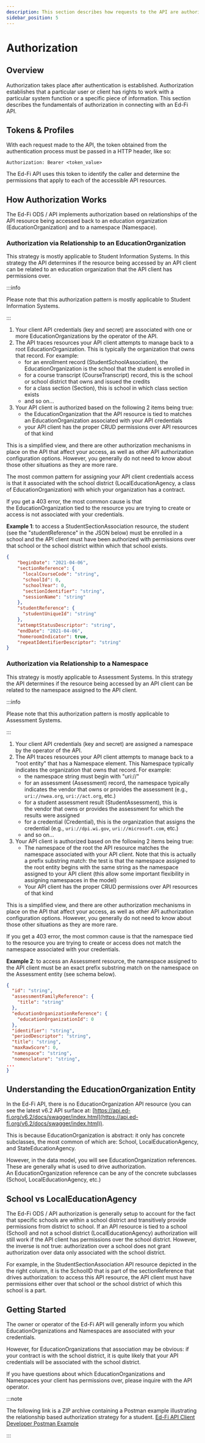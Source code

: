 ```yaml
---
description: This section describes how requests to the API are authorized
sidebar_position: 5
---
```


# Authorization

## Overview

Authorization takes place after authentication is established. Authorization
establishes that a particular user or client has rights to work with a
particular system function or a specific piece of information. This section
describes the fundamentals of authorization in connecting with an Ed-Fi API.

## Tokens & Profiles

With each request made to the API, the token obtained from the authentication
process must be passed in a HTTP header, like so:

```none
Authorization: Bearer <token_value>
```

The Ed-Fi API uses this token to identify the caller and determine the
permissions that apply to each of the accessible API resources.

## How Authorization Works

The Ed-Fi ODS / API implements authorization based on relationships of the API
resource being accessed back to an education organization
(EducationOrganization) and to a namespace (Namespace).

### Authorization via Relationship to an EducationOrganization

This strategy is mostly applicable to Student Information Systems. In this
strategy the API determines if the resource being accessed by an API client can
be related to an education organization that the API client has permissions
over.

:::info

Please note that this authorization pattern is mostly applicable to Student
Information Systems.

:::

1. Your client API credentials (key and secret) are associated with one or more
    EducationOrganizations by the operator of the API.
2. The API traces resources your API client attempts to manage back to a root
    EducationOrganization. This is typically the organization that owns that
    record. For example:
    * for an enrollment record (StudentSchoolAssociation), the
        EducationOrganization is the school that the student is enrolled in
    * for a course transcript (CourseTranscript) record, this is the school or
        school district that owns and issued the credits
    * for a class section (Section), this is school in which class section
        exists
    * and so on...
3. Your API client is authorized based on the following 2 items being true:
    * the EducationOrganization that the API resource is tied to matches
        an EducationOrganization associated with your API credentials
    * your API client has the proper CRUD permissions over API resources of
        that kind

This is a simplified view, and there are other authorization mechanisms in place
on the API that affect your access, as well as other API authorization
configuration options. However, you generally do not need to know about those
other situations as they are more rare.

The most common pattern for assigning your API client credentials access is that
it associated with the school district (LocalEducationAgency, a class of
EducationOrganization) with which your organization has a contract.

If you get a 403 error, the most common cause is that the EducationOrganization
tied to the resource you are trying to create or access is not associated with
your credentials.

**Example 1**: to access a StudentSectionAssociation resource, the student (see
the "studentReference" in the JSON below) must be enrolled in a school and the
API client must have been authorized with permissions over that school or the
school district within which that school exists.

```json title="API Resource JSON - StudentSectionAssociation"
{
    "beginDate": "2021-04-06",
    "sectionReference": {
      "localCourseCode": "string",
      "schoolId": 0,
      "schoolYear": 0,
      "sectionIdentifier": "string",
      "sessionName": "string"
    },
    "studentReference": {
      "studentUniqueId": "string"
    },
    "attemptStatusDescriptor": "string",
    "endDate": "2021-04-06",
    "homeroomIndicator": true,
    "repeatIdentifierDescriptor": "string"
}
```

### Authorization via Relationship to a Namespace

This strategy is mostly applicable to Assessment Systems. In this strategy the
API determines if the resource being accessed by an API client can be related to
the namespace assigned to the API client.

:::info

Please note that this authorization pattern is mostly applicable to Assessment
Systems.

:::

1. Your client API credentials (key and secret) are assigned a namespace by the
    operator of the API.
2. The API traces resources your API client attempts to manage back to a "root
    entity" that has a Namespace element. This Namespace typically indicates the
    organization that owns that record. For example:
    * the namespace string must begin with "uri://"
    * for an assessment (Assessment) record, the namespace typically indicates
        the vendor that owns or provides the assessment (e.g.,
        `uri://nwea.org`, `uri://act.org`, etc.)
    * for a student assessment result (StudentAssessment), this is the vendor
        that owns or provides the assessment for which the results were assigned
    * for a credential (Credential), this is the organization that assigns the
        credential (e.g., `uri://dpi.wi.gov`,
        `uri://microsoft.com`, etc.)
    * and so on...
3. Your API client is authorized based on the following 2 items being true:
    * The namespace of the root the API resource matches the namespace
        associated with your API client. Note that this is actually a prefix
        substring match: the test is that the namespace assigned to the root
        entity begins with the same string as the namespace assigned to your API
        client (this allow some important flexibility in assigning namespaces in
        the model)
    * Your API client has the proper CRUD permissions over API resources of
        that kind

This is a simplified view, and there are other authorization mechanisms in place
on the API that affect your access, as well as other API authorization
configuration options. However, you generally do not need to know about those
other situations as they are more rare.

If you get a 403 error, the most common cause is that the namespace tied to the
resource you are trying to create or access does not match the namespace
associated with your credentials.

**Example 2**: to access an Assessment resource, the namespace assigned to the
API client must be an exact prefix substring match on the namespace on the
Assessment entity (see schema below).

```json title="API Resource JSON - Assessment"
{
  "id": "string",
  "assessmentFamilyReference": {
    "title": "string"
  },
  "educationOrganizationReference": {
    "educationOrganizationId": 0
  },
  "identifier": "string",
  "periodDescriptor": "string",
  "title": "string",
  "maxRawScore": 0,
  "namespace": "string",
  "nomenclature": "string",
...
}
```

## Understanding the EducationOrganization Entity

In the Ed-Fi API, there is no EducationOrganization API resource (you can see
the latest v6.2 API surface
at: [https://api.ed-fi.org/v6.2/docs/swagger/index.html](https://api.ed-fi.org/v6.2/docs/swagger/index.html)).

This is because EducationOrganization is abstract: it only has concrete
subclasses, the most common of which are: School, LocalEducationAgency, and
StateEducationAgency.

However, in the data model, you will see EducationOrganization references. These
are generally what is used to drive authorization. An EducationOrganization
reference can be any of the concrete subclasses (School, LocalEducationAgency,
etc.)

## School vs LocalEducationAgency

The Ed-Fi ODS / API authorization is generally setup to account for the fact
that specific schools are within a school district and transitively provide
permissions from district to school. If an API resource is tied to a school
(School) and not a school district (LocalEducationAgency) authorization will
still work if the API client has permissions over the school district. However,
the inverse is not true: authorization over a school does not grant
authorization over data only associated with the school district.

For example, in the StudentSectionAssociation API resource depicted in the the
right column, it is the SchoolID that is part of the sectionReference that
drives authorization: to access this API resource, the API client must have
permissions either over that school or the school district of which this school
is a part.

## Getting Started

The owner or operator of the Ed-Fi API will generally inform you which
EducationOrganizations and Namespaces are associated with your credentials.

However, for EducationOrganizations that association may be obvious: if your
contract is with the school district, it is quite likely that your API
credentials will be associated with the school district.

If you have questions about which EducationOrganizations and Namespaces your
client has permissions over, please inquire with the API operator.

:::note

The following link is a ZIP archive containing a Postman example illustrating
the relationship based authorization strategy for a student. [Ed-Fi API Client
Developer Postman
Example](https://edfi.atlassian.net/wiki/download/attachments/20480666/Ed-Fi%20API%20Client%20Developer%20Postman%20Example.zip?version=3&modificationDate=1527887971107&api=v2&download=true)

:::
